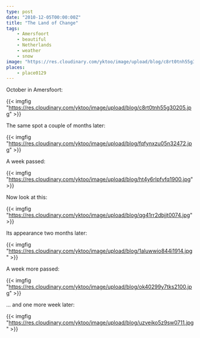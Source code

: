 ```yaml
---
type: post
date: "2010-12-05T00:00:00Z"
title: "The Land of Change"
tags:
    - Amersfoort
    - beautiful
    - Netherlands
    - weather
    - snow
image: "https://res.cloudinary.com/yktoo/image/upload/blog/c8rt0tnh55g30205.jpg"
places:
    - place0129
---
```


October in Amersfoort:

{{< imgfig "https://res.cloudinary.com/yktoo/image/upload/blog/c8rt0tnh55g30205.jpg" >}}

<!--more-->

The same spot a couple of months later:

{{< imgfig "https://res.cloudinary.com/yktoo/image/upload/blog/fqfynxzu05n32472.jpg" >}}

A week passed:

{{< imgfig "https://res.cloudinary.com/yktoo/image/upload/blog/ht4y6rlpfvfq1900.jpg" >}}

Now look at this:

{{< imgfig "https://res.cloudinary.com/yktoo/image/upload/blog/qg41rr2dbjjt0074.jpg" >}}

Its appearance two months later:

{{< imgfig "https://res.cloudinary.com/yktoo/image/upload/blog/1aluwwio844i1914.jpg" >}}

A week more passed:

{{< imgfig "https://res.cloudinary.com/yktoo/image/upload/blog/ok40299y7tks2100.jpg" >}}

… and one more week later:

{{< imgfig "https://res.cloudinary.com/yktoo/image/upload/blog/uzveiko5z9sw0711.jpg" >}}
